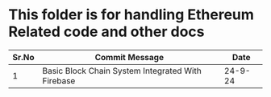# This folder is for handling Ethereum Related code and other docs

|Sr.No|Commit Message|Date|
|--|--|--|
|1|Basic Block Chain System Integrated With Firebase|24-9-24|